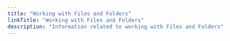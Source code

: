 ```yaml
---
title: "Working with Files and Folders"
linkTitle: "Working with Files and Folders"
description: "Information related to working with Files and Folders"
---
```


